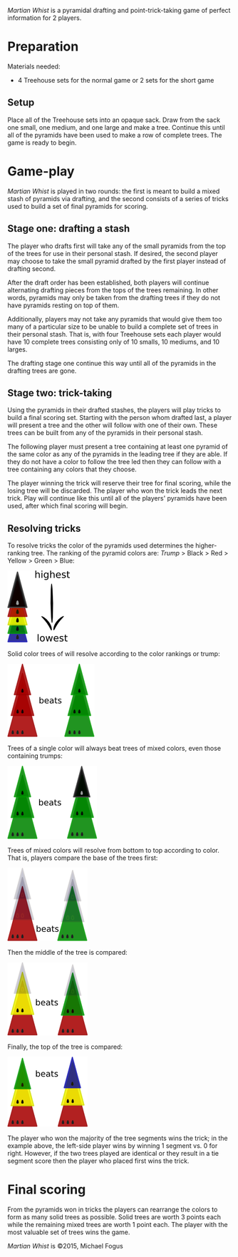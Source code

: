 *Martian Whist* is a pyramidal drafting and point-trick-taking game of perfect information for 2 players.

Preparation
===========

Materials needed:

 * 4 Treehouse sets for the normal game or 2 sets for the short game

Setup
-----

Place all of the Treehouse sets into an opaque sack.  Draw from the sack one small, one medium, and one large and make a tree.  Continue this until all of the pyramids have been used to make a row of complete trees.  The game is ready to begin.

Game-play
=========

*Martian Whist* is played in two rounds: the first is meant to build a mixed stash of pyramids via drafting, and the second consists of a series of tricks used to build a set of final pyramids for scoring.

Stage one: drafting a stash
---------------------------

The player who drafts first will take any of the small pyramids from the top of the trees for use in their personal stash.  If desired, the second player may choose to take the small pyramid drafted by the first player instead of drafting second.

After the draft order has been established, both players will continue alternating drafting pieces from the tops of the trees remaining.  In other words, pyramids may only be taken from the drafting trees if they do not have pyramids resting on top of them.

Additionally, players may not take any pyramids that would give them too many of a particular size to be unable to build a complete set of trees in their personal stash.  That is, with four Treehouse sets each player would have 10 complete trees consisting only of 10 smalls, 10 mediums, and 10 larges.

The drafting stage one continue this way until all of the pyramids in the drafting trees are gone.

Stage two: trick-taking
-----------------------

Using the pyramids in their drafted stashes, the players will play tricks to build a final scoring set.  Starting with the person whom drafted last, a player will present a tree and the other will follow with one of their own.  These trees can be built from any of the pyramids in their personal stash.

The following player must present a tree containing at least one pyramid of the same color as any of the pyramids in the leading tree if they are able.  If they do not have a color to follow the tree led then they can follow with a tree containing any colors that they choose.

The player winning the trick will reserve their tree for final scoring, while the losing tree will be discarded.  The player who won the trick leads the next trick.  Play will continue like this until all of the players' pyramids have been used, after which final scoring will begin.

Resolving tricks
----------------

To resolve tricks the color of the pyramids used determines the higher-ranking tree.  The ranking of the pyramid colors are: *Trump* > Black > Red > Yellow > Green > Blue:

![color-ranks](https://raw.githubusercontent.com/fogus/spiel/master/pyramidenspiel/martian-whist/graphics/color-ranks.png)

Solid color trees of will resolve according to the color rankings or trump:

![solids](https://raw.githubusercontent.com/fogus/spiel/master/pyramidenspiel/cydonia/graphics/solid-v-solid.png)

Trees of a single color will always beat trees of mixed colors, even those containing trumps:

![solid-v-mixed](https://raw.githubusercontent.com/fogus/spiel/master/pyramidenspiel/martian-whist/graphics/solid-v-mixed.png)

Trees of mixed colors will resolve from bottom to top according to color.  That is, players compare the base of the trees first:

![base-res](https://raw.githubusercontent.com/fogus/spiel/master/pyramidenspiel/cydonia/graphics/base-res.png)

Then the middle of the tree is compared:

![mid-res](https://raw.githubusercontent.com/fogus/spiel/master/pyramidenspiel/cydonia/graphics/mid-res.png)

Finally, the top of the tree is compared:

![top-res](https://raw.githubusercontent.com/fogus/spiel/master/pyramidenspiel/cydonia/graphics/top-res.png)

The player who won the majority of the tree segments wins the trick; in the example above, the left-side player wins by winning 1 segment vs. 0 for right.  However, if the two trees played are identical or they result in a tie segment score then the player who placed first wins the trick.

Final scoring
=============

From the pyramids won in tricks the players can rearrange the colors to form as many solid trees as possible.  Solid trees are worth 3 points each while the remaining mixed trees are worth 1 point each.  The player with the most valuable set of trees wins the game.

*Martian Whist* is &copy;2015, Michael Fogus

